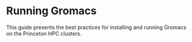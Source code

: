 # Running Gromacs

This guide presents the best practices for installing and running Gromacs on the Princeton HPC clusters.
